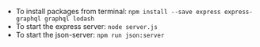 * To install packages from terminal: `npm install --save express express-graphql graphql lodash`
* To start the express server: `node server.js`
* To start the json-server: `npm run json:server`
